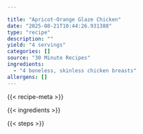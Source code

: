```yaml
---

title: "Apricot-Orange Glaze Chicken"
date: "2025-08-21T10:44:26.931388"
type: "recipe"
description: ""
yield: "4 servings"
categories: []
source: "30 Minute Recipes"
ingredients:
  - "4 boneless, skinless chicken breasts"
allergens: []
---
```


{{< recipe-meta >}}

{{< ingredients >}}

{{< steps >}}
